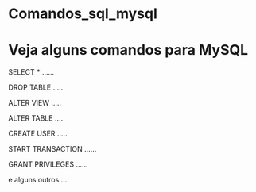 # Comandos_sql_mysql

# Veja alguns comandos para MySQL 


SELECT * ......

DROP TABLE .....

ALTER VIEW .....

ALTER TABLE ....

CREATE USER .....

START TRANSACTION ......

GRANT PRIVILEGES ...... 

e alguns outros ....
